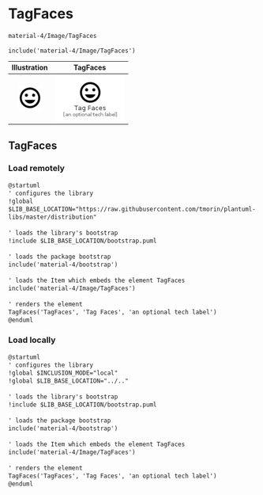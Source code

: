 # TagFaces


```text
material-4/Image/TagFaces
```

```text
include('material-4/Image/TagFaces')
```



| Illustration | TagFaces |
| :---: | :---: |
| ![illustration for Illustration](../../material-4/Image/TagFaces.png) | ![illustration for TagFaces](../../material-4/Image/TagFaces.Local.png) |




## TagFaces

### Load remotely
```plantuml
@startuml
' configures the library
!global $LIB_BASE_LOCATION="https://raw.githubusercontent.com/tmorin/plantuml-libs/master/distribution"

' loads the library's bootstrap
!include $LIB_BASE_LOCATION/bootstrap.puml

' loads the package bootstrap
include('material-4/bootstrap')

' loads the Item which embeds the element TagFaces
include('material-4/Image/TagFaces')

' renders the element
TagFaces('TagFaces', 'Tag Faces', 'an optional tech label')
@enduml
```

### Load locally
```plantuml
@startuml
' configures the library
!global $INCLUSION_MODE="local"
!global $LIB_BASE_LOCATION="../.."

' loads the library's bootstrap
!include $LIB_BASE_LOCATION/bootstrap.puml

' loads the package bootstrap
include('material-4/bootstrap')

' loads the Item which embeds the element TagFaces
include('material-4/Image/TagFaces')

' renders the element
TagFaces('TagFaces', 'Tag Faces', 'an optional tech label')
@enduml
```

